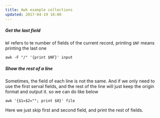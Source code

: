 ```yaml
---
title: Awk example collections
updated: 2017-04-19 18:00
---
```


##### Get the last field 

`NF` refers to te number of fields of the current record, printing `$NF` means printing the last one

```
awk -F "/" '{print $NF}' input
```

##### Show the rest of a line

Sometimes, the field of each line is not the same. And if we only need to use the first serval fields, and the rest of the line will just keep the origin format and output it. so we can do like below

```
awk '{$1=$2=""; print $0}' file
```

Here we just skip first and second field, and print the rest of fields.





